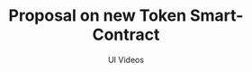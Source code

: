 ---
layout: embed
permalink: apps/minting/business-processes/token-contract/ux-videos
lang: en
page_id: apps-minting-business-processes-token-contract-video


title: Proposal on new Token Smart-Contract
subtitle: UI Videos
backUrl: /apps/minting/business-processes/token-contract

description: Diagrams
---